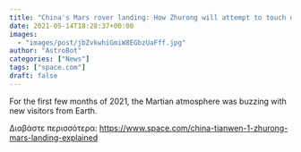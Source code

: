 ```yaml
---
title: "China's Mars rover landing: How Zhurong will attempt to touch down on the Red Planet"
date: 2021-05-14T18:28:37+00:00
images:
  - "images/post/jbZvkwhiGmiW8EGbzUaFff.jpg"
author: "AstroBot"
categories: ["News"]
tags: ["space.com"]
draft: false
---
```


For the first few months of 2021, the Martian atmosphere was buzzing with new visitors from Earth. 

Διαβάστε περισσότερα: https://www.space.com/china-tianwen-1-zhurong-mars-landing-explained
